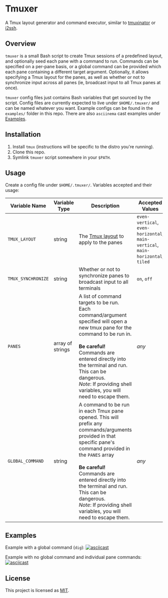 # Tmuxer
A Tmux layout generator and command executor, similar to [tmuxinator](https://github.com/tmuxinator/tmuxinator) or [i2ssh](https://github.com/mbruggmann/i2ssh).

## Overview
`tmuxer` is a small Bash script to create Tmux sessions of a predefined layout, and optionally seed each pane with a command to run. Commands can be specified on a per-pane basis, or a global command can be provided which each pane containing a different target argument. Optionally, it allows specifying a Tmux layout for the panes, as well as whether or not to synchronize input across all panes (ie, broadcast input to all Tmux panes at once).

`tmuxer` config files just contains Bash variables that get sourced by the script. Config files are currently expected to live under `$HOME/.tmuxer/` and can be named whatever you want. Example configs can be found in the `examples/` folder in this repo. There are also `asciinema` cast examples under [Examples](#Examples).

## Installation
1. Install `tmux` (instructions will be specific to the distro you're running).
2. Clone this repo.
3. Symlink `tmuxer` script somewhere in your `$PATH`.

## Usage
Create a config file under `$HOME/.tmuxer/`. Variables accepted and their usage:

| Variable Name | Variable Type | Description | Accepted Values | Default Value |
| --- | --- | --- | --- | --- |
| `TMUX_LAYOUT` | string | The [Tmux layout](https://leanpub.com/the-tao-of-tmux/read#window-layouts) to apply to the panes | `even-vertical`, `even-horizontal`, `main-vertical`, `main-horizontal`, `tiled` | `tiled` |
| `TMUX_SYNCHRONIZE` | string | Whether or not to synchronize panes to broadcast input to all terminals | `on`, `off` | `on` |
| `PANES` | array of strings | A list of command targets to be run. Each command/argument specified will open a new tmux pane for the command to be run in. <br><br>**Be careful!** Commands are entered directly into the terminal and run. This can be dangerous. <br>*Note*: If providing shell variables, you will need to escape them.  | _any_ | _empty array_ |
| `GLOBAL_COMMAND` | string | A command to be run in each Tmux pane opened. This will prefix any commands/arguments provided in that specific pane's command provided in the `PANES` array <br><br>**Be careful!** Commands are entered directly into the terminal and run. This can be dangerous. <br>*Note*: If providing shell variables, you will need to escape them. | _any_ | _empty string_ |

## Examples
Example with a global command (`dig`):
[![asciicast](https://asciinema.org/a/zpvTnqtBpyiFYauARunD0VZCj.png)](https://asciinema.org/a/zpvTnqtBpyiFYauARunD0VZCj)

Example with no global command and individual pane commands:
[![asciicast](https://asciinema.org/a/FM3GkAduszLvvDyTVAFOhqoq7.png)](https://asciinema.org/a/FM3GkAduszLvvDyTVAFOhqoq7)

## License
This project is licensed as [MIT](LICENSE).
